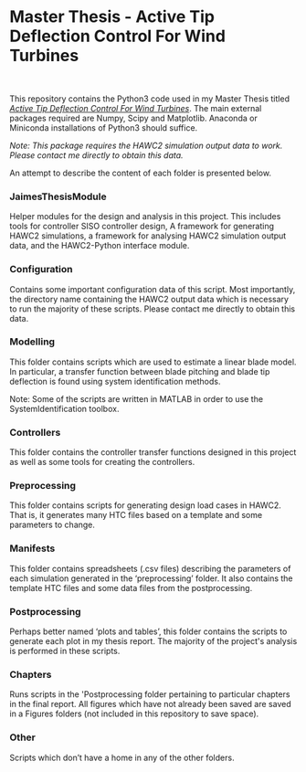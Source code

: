 Master Thesis - Active Tip Deflection Control For Wind Turbines
===============================================================

 

This repository contains the Python3 code used in my Master Thesis titled [*Active
Tip Deflection Control For Wind Turbines*](https://pdfs.semanticscholar.org/8b67/ea1d7c62821554c0b0b820ed3fe7c762ab0d.pdf). The main external packages required
are Numpy, Scipy and Matplotlib. Anaconda or Miniconda installations of Python3
should suffice.

*Note: This package requires the HAWC2 simulation output data to work. Please
contact me directly to obtain this data.*

An attempt to describe the content of each folder is presented below.

### JaimesThesisModule

Helper modules for the design and analysis in this project. This includes tools
for controller SISO controller design, A framework for generating HAWC2
simulations, a framework for analysing HAWC2 simulation output data, and the
HAWC2-Python interface module.

### Configuration
Contains some important configuration data of this script. Most importantly,
the directory name containing the HAWC2 output data which is necessary to run
the majority of these scripts. Please contact me directly to obtain this data.

### Modelling

This folder contains scripts which are used to estimate a linear blade model. In
particular, a transfer function between blade pitching and blade tip deflection
is found using system identification methods.

Note: Some of the scripts are written in MATLAB in order to use the
SystemIdentification toolbox.

### Controllers

This folder contains the controller transfer functions designed in this project
as well as some tools for creating the controllers.

### Preprocessing

This folder contains scripts for generating design load cases in HAWC2. That is,
it generates many HTC files based on a template and some parameters to change.

### Manifests

This folder contains spreadsheets (.csv files) describing the parameters of each
simulation generated in the ‘preprocessing’ folder. It also contains the
template HTC files and some data files from the postprocessing.

### Postprocessing

Perhaps better named ‘plots and tables’, this folder contains the scripts to
generate each plot in my thesis report. The majority of the project's analysis
is performed in these scripts.

### Chapters

Runs scripts in the 'Postprocessing folder pertaining to particular chapters in
the final report. All figures which have not already been saved are saved in a
Figures folders (not included in this repository to save space).

### Other
Scripts which don’t have a home in any of the other folders.

 
